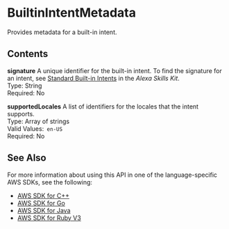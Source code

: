 # BuiltinIntentMetadata<a name="API_BuiltinIntentMetadata"></a>

Provides metadata for a built\-in intent\.

## Contents<a name="API_BuiltinIntentMetadata_Contents"></a>

 **signature**   <a name="lex-Type-BuiltinIntentMetadata-signature"></a>
A unique identifier for the built\-in intent\. To find the signature for an intent, see [Standard Built\-in Intents](https://developer.amazon.com/public/solutions/alexa/alexa-skills-kit/docs/built-in-intent-ref/standard-intents) in the *Alexa Skills Kit*\.  
Type: String  
Required: No

 **supportedLocales**   <a name="lex-Type-BuiltinIntentMetadata-supportedLocales"></a>
A list of identifiers for the locales that the intent supports\.  
Type: Array of strings  
Valid Values:` en-US`   
Required: No

## See Also<a name="API_BuiltinIntentMetadata_SeeAlso"></a>

For more information about using this API in one of the language\-specific AWS SDKs, see the following:
+  [AWS SDK for C\+\+](https://docs.aws.amazon.com/goto/SdkForCpp/lex-models-2017-04-19/BuiltinIntentMetadata) 
+  [AWS SDK for Go](https://docs.aws.amazon.com/goto/SdkForGoV1/lex-models-2017-04-19/BuiltinIntentMetadata) 
+  [AWS SDK for Java](https://docs.aws.amazon.com/goto/SdkForJava/lex-models-2017-04-19/BuiltinIntentMetadata) 
+  [AWS SDK for Ruby V3](https://docs.aws.amazon.com/goto/SdkForRubyV3/lex-models-2017-04-19/BuiltinIntentMetadata) 